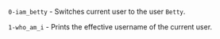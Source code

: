 `0-iam_betty` - Switches current user to the user `Betty`.

`1-who_am_i` - Prints the effective username of the current user.
